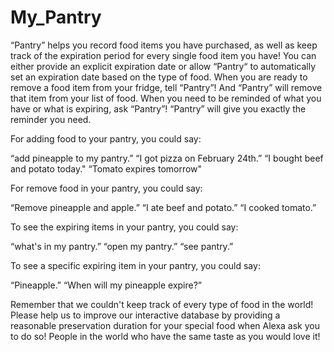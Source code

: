 # My_Pantry

“Pantry” helps you record food items you have purchased, as well as keep track of the expiration period for every single food item you have! You can either provide an explicit expiration date or allow “Pantry“ to automatically set an expiration date based on the type of food. When you are ready to remove a food item from your fridge, tell “Pantry”! And “Pantry” will remove that item from your list of food. When you need to be reminded of what you have or what is expiring, ask “Pantry”! “Pantry” will give you exactly the reminder you need.

For adding food to your pantry, you could say:

“add pineapple to my pantry.”
“I got pizza on February 24th.”
“I bought beef and potato today."
“Tomato expires tomorrow"

For remove food in your pantry, you could say:

“Remove pineapple and apple.”
“I ate beef and potato.”
“I cooked tomato.”

To see the expiring items in your pantry, you could say:

“what's in my pantry.”
“open my pantry.”
“see pantry.”

To see a specific expiring item in your pantry, you could say:

“Pineapple.”
“When will my pineapple expire?”

Remember that we couldn't keep track of every type of food in the world! Please help us to improve our interactive database by providing a reasonable preservation duration for your special food when Alexa ask you to do so! People in the world who have the same taste as you would love it!
